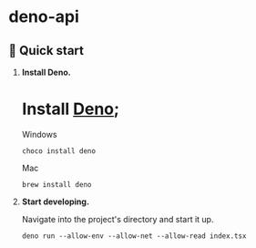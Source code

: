# deno-api


## 🚀 Quick start

1.  **Install Deno.**

    # Install [Deno](https://deno.land/#installation); 
    Windows
    ```shell
    choco install deno
    ```
    
    Mac
    ```shell
    brew install deno
    ```

1.  **Start developing.**

    Navigate into the project's directory and start it up.

    ```shell
    deno run --allow-env --allow-net --allow-read index.tsx
    ```



